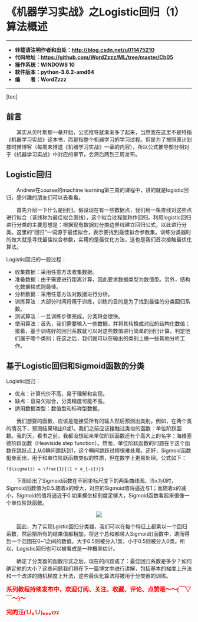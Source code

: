 # 《机器学习实战》之Logistic回归（1）算法概述

----------

- **转载请注明作者和出处：http://blog.csdn.net/u011475210**
- **代码地址：https://github.com/WordZzzz/ML/tree/master/Ch05**
- **操作系统：WINDOWS 10**
- **软件版本：python-3.6.2-amd64**
- **编&emsp;&emsp;者：WordZzzz**

----------

[toc]

## 前言

&emsp;&emsp;其实从贝叶斯那一章开始，公式推导就渐渐多了起来，当然我在这里不是特指《机器学习实战》这本书，而是指整个机器学习的学习过程。但是为了按照原计划按时推博客（每周末推送《机器学习实战》一章的内容），所以公式推导部分相对于《机器学习实战》中对应的章节，会滞后两到三周发布。

## Logistic回归

&emsp;&emsp;Andrew在course的machine learning第三周的课程中，讲的就是logistic回归，感兴趣的朋友们可以去看看。

&emsp;&emsp;首先介绍一下什么是回归。假设现在有一些数据点，我们用一条直线对这些点进行拟合（该线称为最佳拟合直线），这个拟合过程就称作回归。利用logistic回归进行分类的主要思想是：根据现有数据对分类边界线建立回归公式，以此进行分类。这里的“回归”一词源于最佳拟合，表示要找到最佳拟合参数集。训练分类器时的做大就是寻找最佳拟合参数，实用的是最优化方法，这也是我们首次接触最优化算法。

Logistic回归的一般过程：

- 收集数据：采用任意方法收集数据。
- 准备数据：由于需要进行距离计算，因此要求数据类型为数值型。另外，结构化数据格式则最佳。
- 分析数据：采用任意方法对数据进行分析。
- 训练算法：大部分时间将用于训练，训练的目的是为了找到最佳的分类回归系数。
- 测试算法：一旦训练步骤完成，分类将会很快。
- 使用算法：首先，我们需要输入一些数据，并将其转换成对应的结构化数值；接着，基于训练好的回归系数就可以对这些数值进行简单的回归计算，判定他们属于哪个类别；在这之后，我们就可以在输出的类别上做一些其他分析工作。

## 基于Logistic回归和Sigmoid函数的分类

Logistic回归：

- 优点：计算代价不高，易于理解和实现。
- 缺点：容易欠拟合，分类精度可能不高。
- 适用数据类型：数值型和标称型数据。

&emsp;&emsp;我们想要的函数，应该是能接受所有的输入然后预测出类别。例如，在两个类的情况下，预测结果输出0或1。我们之前应该接触过类似的函数：单位阶跃函数。我的天，看书之前，我都没想起来单位阶跃函数还有个高大上的名字：海维塞德阶跃函数（Heaviside step function）。然而，单位阶跃函数的问题在于这个函数在跳跃点上从0瞬间跳跃到1，这个瞬间跳跃过程很难处理。还好，Sigmoid函数挺身而出，用于和单位阶跃函数类似的性质，但在数学上更易处理。公式如下：

`!$\sigma(z) = \frac{1}{(1 + e_{-z})}$`

&emsp;&emsp;下图给出了Sigmoid函数在不同坐标尺度下的两条曲线图。当x为0时，Sigmoid函数值为0.5.随着x的增大，对应的Sigmoid值将逼近与1；而随着x的减小，Sigmoid的值将逼近于0.如果横坐标刻度足够大，Sigmoid函数看起来很像一个单位阶跃函数。

<p></p>
<div align=center><img src="http://img.blog.csdn.net/20170917165302047?watermark/2/text/aHR0cDovL2Jsb2cuY3Nkbi5uZXQvdTAxMTQ3NTIxMA==/font/5a6L5L2T/fontsize/400/fill/I0JBQkFCMA==/dissolve/70/gravity/SouthEast"/></div>
<p></p>

&emsp;&emsp;因此，为了实现Lgistic回归分类器，我们可以在每个特征上都乘以一个回归系数，然后把所有的结果值都相加，将这个总和都带入Sigmoid()函数中，进而得到一个范围在0~1之间的数值。大于0.5则被分入1类，小于0.5则被分入0类。所以，Logistic回归也可以被看成是一种概率估计。

&emsp;&emsp;确定了分类器的函数形式之后，现在的问题成了：最佳回归系数是多少？如何确定他的大小？这些问题我们将在下一篇博文中进行讲解，包括基本的梯度上升法和一个改进的随机梯度上升法，这些最优化算法将被用于分类器的训练。

**<font color="red" size=3 face="仿宋">系列教程持续发布中，欢迎订阅、关注、收藏、评论、点赞哦～～(￣▽￣～)～</font>**

**<font color="red" size=3 face="仿宋">完的汪(∪｡∪)｡｡｡zzz</font>**